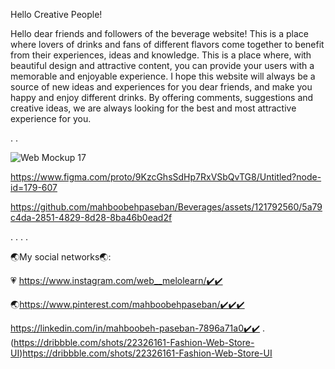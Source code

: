 Hello Creative People!  


Hello dear friends and followers of the beverage website! This is a place where lovers of drinks and fans of different flavors come together to benefit from their experiences, ideas and knowledge. This is a place where, with beautiful design and attractive content, you can provide your users with a memorable and enjoyable experience. I hope this website will always be a source of new ideas and experiences for you dear friends, and make you happy and enjoy different drinks. By offering comments, suggestions and creative ideas, we are always looking for the best and most attractive experience for you.


.
.

![Web Mockup 17](https://github.com/mahboobehpaseban/Beverages/assets/121792560/ebd54e4c-065f-49da-bfcd-5c0457af523f)


https://www.figma.com/proto/9KzcGhsSdHp7RxVSbQvTG8/Untitled?node-id=179-607




https://github.com/mahboobehpaseban/Beverages/assets/121792560/5a79c4da-2851-4829-8d28-8ba46b0ead2f




.
.
.
.

🌏My social networks🌏:                                                                                                                                                                                    

💗 https://www.instagram.com/web__melolearn/✔️✔️                                                                                                                                                                

🌏https://www.pinterest.com/mahboobehpaseban/✔️✔️✔️                                                                                                                                     
 
https://linkedin.com/in/mahboobeh-paseban-7896a71a0✔️✔️
.                                                                                                                                   
(https://dribbble.com/shots/22326161-Fashion-Web-Store-UI)https://dribbble.com/shots/22326161-Fashion-Web-Store-UI
